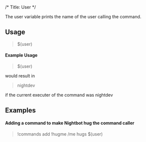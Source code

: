 /*
Title: User
*/

The user variable prints the name of the user calling the command.

## Usage

> $(user)

#### Example Usage

> $(user)

would result in

> nightdev

if the current executer of the command was nightdev

## Examples

#### Adding a command to make Nightbot hug the command caller

> !commands add !hugme /me hugs $(user)
